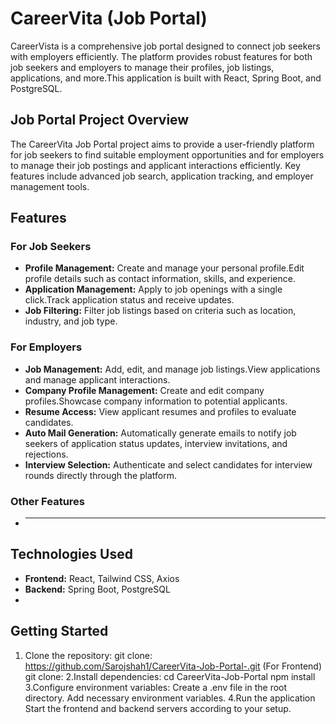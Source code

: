 # CareerVita (Job Portal)
CareerVista is a comprehensive job portal designed to connect job seekers with employers efficiently. The platform provides robust features for both job seekers and employers to manage their profiles, job listings, applications, and more.This application is built with React, Spring Boot, and PostgreSQL.

## Job Portal Project Overview

The CareerVita Job Portal project aims to provide a user-friendly platform for job seekers to find suitable employment opportunities and for employers to manage their job postings and applicant interactions efficiently. Key features include advanced job search, application tracking, and employer management tools.

## Features
### For Job Seekers
- **Profile Management:** Create and manage your personal profile.Edit profile details such as contact information, skills, and experience.
- **Application Management:** Apply to job openings with a single click.Track application status and receive updates.
- **Job Filtering:** Filter job listings based on criteria such as location, industry, and job type.
### For Employers
- **Job Management:** Add, edit, and manage job listings.View applications and manage applicant interactions.
- **Company Profile Management:** Create and edit company profiles.Showcase company information to potential applicants.
- **Resume Access:** View applicant resumes and profiles to evaluate candidates.
- **Auto Mail Generation:** Automatically generate emails to notify job seekers of application status updates, interview invitations, and rejections.
- **Interview Selection:** Authenticate and select candidates for interview rounds directly through the platform.

### Other Features
- ****

## Technologies Used

- **Frontend:** React, Tailwind CSS, Axios
- **Backend:** Spring Boot, PostgreSQL
- 
## Getting Started

1. Clone the repository:
   git clone: https://github.com/Sarojshah1/CareerVita-Job-Portal-.git (For Frontend)
   git clone: 
2.Install dependencies:
   cd CareerVita-Job-Portal
   npm install
3.Configure environment variables:
  Create a .env file in the root directory.
  Add necessary environment variables.
4.Run the application
  Start the frontend and backend servers according to your setup.
